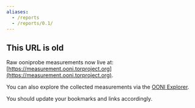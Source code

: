 ```yaml
---
aliases:
  - /reports
  - /reports/0.1/
---
```


## This URL is old

Raw ooniprobe measurements now live at:
[https://measurement.ooni.torproject.org](https://measurement.ooni.torproject.org).

You can also explore the collected measurements via the [OONI
Explorer](https://explorer.ooni.torproject.org/).

You should update your bookmarks and links accordingly.
